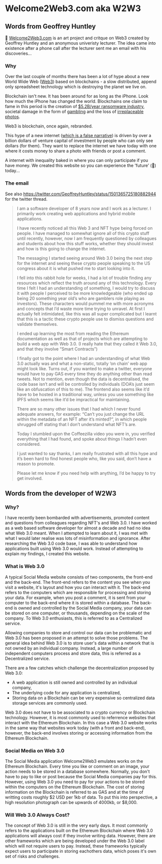 # Welcome2Web3.com aka W2W3
 
## Words from Geoffrey Huntley

👋 [Welcome2Web3.com](https://Welcome2Web3.com) is an art project and critque on Web3 created by Geoffrey Huntley and an anonymous univeristy lecturer. The idea came into existence after a phone call after the lecturer sent me an email with his discoveries...
 

### Why

Over the last couple of months there has been a lot of hype about a new World Wide Web ([Web3](https://web3isgoinggreat.com/)) based on blockchains - a slow distributed, append only spreadsheet technology which is destroying the planet we live on.

Blockchain isn't new. It has been around for as long as the iPhone. Look how much the iPhone has changed the world. Blockchains one claim to fame in this period is the creation of [$5.2B/year ransomware industry](https://www.fincen.gov/sites/default/files/shared/Financial%20Trend%20Analysis_Ransomeware%20508%20FINAL.pdf), societal damage in the form of [gambling](https://www.stephendiehl.com/blog/casino-boats.html) and the loss of [irreplaceable photos](https://www.onmanorama.com/news/kerala/2020/10/17/cyber-fraud--priceless-wedding-memories-get-lost-as-studios-fall.html).

Web3 is blockchain, once again, rebranded.

This hype of a new internet ([which is a false narrative](https://blog.dshr.org/2022/02/ee380-talk.html)) is driven by over a billion dollars of venture capital of investment by people who can only see dollars (for them). They want to replace the internet we have today with one where it costs money to share a photo with friends or post a comment.

A internet with inequality baked in where you can only participate if you have money. We created this website so you can experience the 'future' (🤮) today...


### The email

See also https://twitter.com/GeoffreyHuntley/status/1501365725180882944 for the twitter thread.


> I am a software developer of 8 years now and I work as a lecturer. I primarily work creating web applications and hybrid mobile applications.
>  
> I have recently noticed all this Web 3 and NFT hype being forced on people. I have managed to somewhat ignore all of this crypto stuff until recently, however, now I am frequently questioned by colleagues and students about how this stuff works, whether they should invest and how is this going to change the internet.
>  
> The messaging I started seeing around Web 3.0 being the next step for the internet and seeing these crypto people speaking to the US congress about it is what pushed me to start looking into it.
>  
> I fell into this rabbit hole for weeks, I had a lot of trouble finding any resources which reflect the truth around any of this technology. Every time I felt I had an understanding of something, I would try to discuss it with people I perceived to be more knowledgeable (who ended up being 20 something year old’s who are gamblers role playing as investors). These characters would pummel me with more acronyms and concepts that I’d waste more time trying to unravel. At first I actually felt intimidated, like this was all super complicated but I learnt that this is a tactic these crypto people use to dismiss questions and validate themselves.
>  
> I ended up learning the most from reading the Ethereum documentation as well as that of projects which are attempting to build a web app with Web 3.0. (I really hate that they called it Web 3.0, and that they involve “Smart Contracts”)
>  
> I finally got to the point where I had an understanding of what Web 3.0 actually was and what a non-static, totally ‘on chain’ web app might look like. Turns out, if you wanted to make a twitter, everyone would have to pay GAS every time they do anything other than read tweets. Not to mention, even though the data is decentralised, the code base isn’t and will be controlled by individuals (DOA’s just seem like an obfuscation of this to me). The frontend also seems like it’d have to be hosted in a traditional way, unless you use something like IPFS which seems like it’d be impractical for maintaining.
>  
> There are so many other issues that I had which I never found adequate answers, for example: “Can’t you just change the URL within the metadata of an NFT after it’s minted?”, in which people shrugged off stating that I don’t understand what NFT’s are.  
>  
> Today I stumbled upon the Coffeezilla video you were in, you verified everything that I had found, and spoke about things I hadn’t even considered.
>  
> I just wanted to say thanks, I am really frustrated with all this hype and it’s been hard to find honest people who, like you said, don’t have a reason to promote.
>  
> Please let me know if you need help with anything, I’d be happy to try get involved.




## Words from the developer of W2W3


### Why?

I have recently been bombarded with advertisements, promoted content and questions from colleagues regarding NFT's and Web 3.0. I have worked as a web based software developer for almost a decade and had no idea what Web 3.0 meant. When I attempted to learn about it, I was met with what I would later realise was lots of misinformation and ignorance. After researching the Web 3.0 code base, I was able to understand how applications built using Web 3.0 would work. Instead of attempting to explain my findings, I created this website.

### What is Web 3.0

A typical Social Media website consists of two components, the front-end and the back-end. The front-end refers to the content you see when you visit a website, it's layout and how you can interact with it. The back-end refers to the computers which are responsible for processing and storing your data. For example, when you post a comment, it is sent from your computer to the back-end where it is stored within a database. The back-end is owned and controlled by the Social Media company, your data can be stored on one computer, or thousands, depending on the scale of the company. To Web 3.0 enthusiasts, this is referred to as a Centralized service.

Allowing companies to store and control our data can be problematic and Web 3.0 has been proposed in an attempt to solve those problems. The general idea behind Web 3.0 is to store user's data within a network that is not owned by an individual company. Instead, a large number of independent computers process and store data, this is referred as a Decentralized service.

There are a few catches which challenge the decentralization proposed by Web 3.0:
- A web application is still owned and controlled by an individual company,
- The underlying code for any application is centralized,
- Storing data on a Blockchain can be very expensive so centralized data storage services are commonly used.

Web 3.0 does not have to be associated to a crypto currency or Blockchain technology. However, it is most commonly used to referrence websites that interact with the Ethereum Blockchain. In this case a Web 3.0 website works in the same way that websites work today (with a front and back-end), however, the back-end involves storing or accessing information from the Ethereum Blockchain.

### Social Media on Web 3.0

The Social Media application Welcome2Web3 emulates works on the Ethereum Blockchain. Every time you like or comment on an image, your action needs to be stored in a database somewhere. Normally, you don't have to pay to like or post because the Social Media companies pay for this. However, using Web 3.0 you need to pay for your actions to be stored within the computers on the Ethereum Blockchain. The cost of storing information on the Blockchain is referred to as GAS and at the time of writting costs roughly $2 USD per 1kb of data. To put this into perspective, a high resolution photograph can be upwards of 4000kb, or $8,000.


### Will Web 3.0 Always Cost?

The concept of Web 3.0 is still in the very early days. It most commonly refers to the applications built on the Ethereum Blockchain where Web 3.0 applications will always cost if they involve writing data. However, there are other frameworks which are being developed under the Web 3.0 label which will not require users to pay. Instead, these frameworks typically expect users to participate in storing eachothers data, which poses it's own set of risks and challenges.
